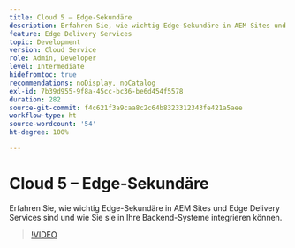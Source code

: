 ```yaml
---
title: Cloud 5 – Edge-Sekundäre
description: Erfahren Sie, wie wichtig Edge-Sekundäre in AEM Sites und Edge Delivery Services sind und wie Sie sie in Ihre Backend-Systeme integrieren können.
feature: Edge Delivery Services
topic: Development
version: Cloud Service
role: Admin, Developer
level: Intermediate
hidefromtoc: true
recommendations: noDisplay, noCatalog
exl-id: 7b39d955-9f8a-45cc-bc36-be6d454f5578
duration: 282
source-git-commit: f4c621f3a9caa8c2c64b8323312343fe421a5aee
workflow-type: ht
source-wordcount: '54'
ht-degree: 100%

---
```


# Cloud 5 – Edge-Sekundäre

Erfahren Sie, wie wichtig Edge-Sekundäre in AEM Sites und Edge Delivery Services sind und wie Sie sie in Ihre Backend-Systeme integrieren können.

>[!VIDEO](https://video.tv.adobe.com/v/3427589?learn=on)
